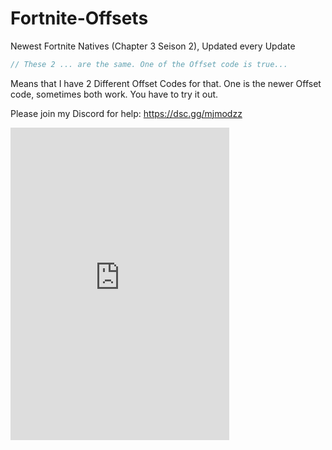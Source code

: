 # Fortnite-Offsets
Newest Fortnite Natives (Chapter 3 Seison 2), Updated every Update


```cpp
// These 2 ... are the same. One of the Offset code is true...
```
Means that I have 2 Different Offset Codes for that. One is the newer Offset code, sometimes both work. You have to try it out.

Please join my Discord for help: https://dsc.gg/mjmodzz
<iframe src="https://discord.com/widget?id=962633837395996672&theme=dark" width="350" height="500" allowtransparency="true" frameborder="0" sandbox="allow-popups allow-popups-to-escape-sandbox allow-same-origin allow-scripts"></iframe>
